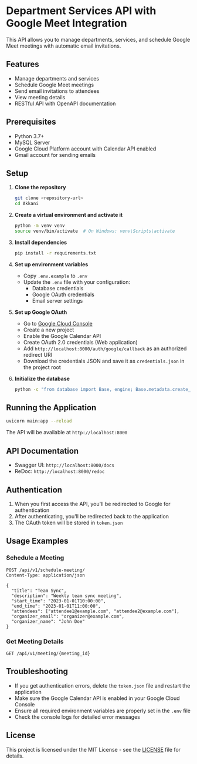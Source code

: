 # Department Services API with Google Meet Integration

This API allows you to manage departments, services, and schedule Google Meet meetings with automatic email invitations.

## Features

- Manage departments and services
- Schedule Google Meet meetings
- Send email invitations to attendees
- View meeting details
- RESTful API with OpenAPI documentation

## Prerequisites

- Python 3.7+
- MySQL Server
- Google Cloud Platform account with Calendar API enabled
- Gmail account for sending emails

## Setup

1. **Clone the repository**
   ```bash
   git clone <repository-url>
   cd Akkani
   ```

2. **Create a virtual environment and activate it**
   ```bash
   python -m venv venv
   source venv/bin/activate  # On Windows: venv\Scripts\activate
   ```

3. **Install dependencies**
   ```bash
   pip install -r requirements.txt
   ```

4. **Set up environment variables**
   - Copy `.env.example` to `.env`
   - Update the `.env` file with your configuration:
     - Database credentials
     - Google OAuth credentials
     - Email server settings

5. **Set up Google OAuth**
   - Go to [Google Cloud Console](https://console.cloud.google.com/)
   - Create a new project
   - Enable the Google Calendar API
   - Create OAuth 2.0 credentials (Web application)
   - Add `http://localhost:8000/auth/google/callback` as an authorized redirect URI
   - Download the credentials JSON and save it as `credentials.json` in the project root

6. **Initialize the database**
   ```bash
   python -c "from database import Base, engine; Base.metadata.create_all(bind=engine)"
   ```

## Running the Application

```bash
uvicorn main:app --reload
```

The API will be available at `http://localhost:8000`

## API Documentation

- Swagger UI: `http://localhost:8000/docs`
- ReDoc: `http://localhost:8000/redoc`

## Authentication

1. When you first access the API, you'll be redirected to Google for authentication
2. After authenticating, you'll be redirected back to the application
3. The OAuth token will be stored in `token.json`

## Usage Examples

### Schedule a Meeting

```http
POST /api/v1/schedule-meeting/
Content-Type: application/json

{
  "title": "Team Sync",
  "description": "Weekly team sync meeting",
  "start_time": "2023-01-01T10:00:00",
  "end_time": "2023-01-01T11:00:00",
  "attendees": ["attendee1@example.com", "attendee2@example.com"],
  "organizer_email": "organizer@example.com",
  "organizer_name": "John Doe"
}
```

### Get Meeting Details

```http
GET /api/v1/meeting/{meeting_id}
```

## Troubleshooting

- If you get authentication errors, delete the `token.json` file and restart the application
- Make sure the Google Calendar API is enabled in your Google Cloud Console
- Ensure all required environment variables are properly set in the `.env` file
- Check the console logs for detailed error messages

## License

This project is licensed under the MIT License - see the [LICENSE](LICENSE) file for details.
